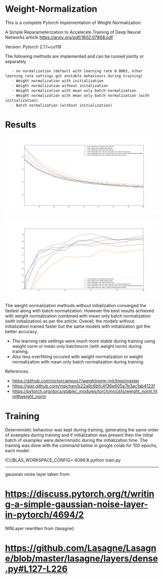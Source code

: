 # Weight-Normalization

This is a complete Pytorch implementation of Weight Normalization:

A Simple Reparameterization to Accelerate Training of Deep Neural Networks article
https://arxiv.org/pdf/1602.07868.pdf

Version: Pytorch 2.1.1+cu118

The following methods are implemented and can be runned jointly or separately

       - no normalization (default with learning rate 0.0003, other learning rate settings got unstable behaviours during training)
       - Weight normalization with initialization
       - Weight normalization without initalization
       - Weight normalization with mean only batch normalization
       - Weight normalization with mean only batch normalization (with initialization)
       - Batch normalization (without initialization)

# Results

![train_plot.png](https://github.com/zoli333/Weight-Normalization/blob/master/train_plot.png)

![test_plot.png](https://github.com/zoli333/Weight-Normalization/blob/master/test_plot.png)

The weight normalization methods without initialization converged the fastest along with batch normalization.
However the best results achieved with weight normalization combined with mean only batch normalization (with initialization) as per the article.
Overall, the models without initialization trained faster but the same models with initialization got the better accuracy.
- The learning rate settings were much more stable during training using weight norm or mean only batchnorm (with weight norm) during training.
- Also less overfitting occured with weight normalization or weight normalization with mean only batch normalization during training.

References:

-  https://github.com/victorcampos7/weightnorm-init/tree/master
-  https://gist.github.com/rtqichen/b22a9c6bfc4f36e605a7b3ac1ab4122f
-  https://pytorch.org/docs/stable/_modules/torch/nn/utils/weight_norm.html#weight_norm

# Training
Deterministic behaviour was kept during training, generating the same order of examples during training and if initialization was present then the initial batch
of examples were deterministic during the initialization time.
The training was done with the command below in google colab for 100 epochs, each model:

!CUBLAS_WORKSPACE_CONFIG=:4096:8 python train.py

----------------------------------------
gaussian noise layer taken from:
# https://discuss.pytorch.org/t/writing-a-simple-gaussian-noise-layer-in-pytorch/4694/2

NINLayer rewritten from (lasagne):
# https://github.com/Lasagne/Lasagne/blob/master/lasagne/layers/dense.py#L127-L226
